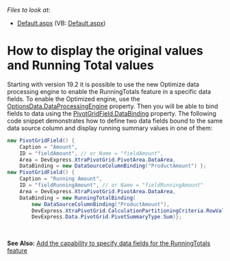 <!-- default file list -->
*Files to look at*:

* [Default.aspx](./CS/WebApplication1/Default.aspx) (VB: [Default.aspx](./VB/WebApplication1/Default.aspx))
<!-- default file list end -->
# How to display the original values and Running Total values




Starting with version 19.2 it is possible to use the new Optimize data processing engine to enable the RunningTotals feature in a specific data fields. To enable the Optimized engine, use the [OptionsData.DataProcessingEngine](https://docs.devexpress.com/CoreLibraries/DevExpress.XtraPivotGrid.PivotGridOptionsData.DataProcessingEngine) property. Then you will be able to bind fields to data using the [PivotGridField.DataBinding](https://docs.devexpress.com/CoreLibraries/DevExpress.XtraPivotGrid.PivotGridFieldBase.DataBinding) property. The following code snippet demonstrates how to define two data fields bound to the same data source column and display running summary values in one of them:

```cs
new PivotGridField() {
    Caption = "Amount",
    ID = "fieldAmount", // or Name = "fieldAmount",
    Area = DevExpress.XtraPivotGrid.PivotArea.DataArea,
    DataBinding = new DataSourceColumnBinding("ProductAmount") };
new PivotGridField() {
    Caption = "Running Amount",
    ID = "fieldRunningAmount", // or Name = "fieldRunningAmount"
    Area = DevExpress.XtraPivotGrid.PivotArea.DataArea,
    DataBinding = new RunningTotalBinding( 
        new DataSourceColumnBinding("ProductAmount"), 
        DevExpress.XtraPivotGrid.CalculationPartitioningCriteria.RowValue, 
        DevExpress.Data.PivotGrid.PivotSummaryType.Sum)};
```

 

**See Also:**
[Add the capability to specify data fields for the RunningTotals feature](https://www.devexpress.com/Support/Center/p/S30656) 



